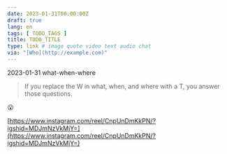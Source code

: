 ```yaml
---
date: 2023-01-31T00:00:00Z
draft: true
lang: en
tags: [ TODO_TAGS ]
title: TODO_TITLE
type: link # image quote video text audio chat
via: "[Who](http://example.com)"
---
```



2023-01-31 what-when-where


> If you replace the W in what, when, and where with a T, you answer those questions.

😮

[https://www.instagram.com/reel/CnpUnDmKkPN/?igshid=MDJmNzVkMjY=](https://www.instagram.com/reel/CnpUnDmKkPN/?igshid=MDJmNzVkMjY=)

